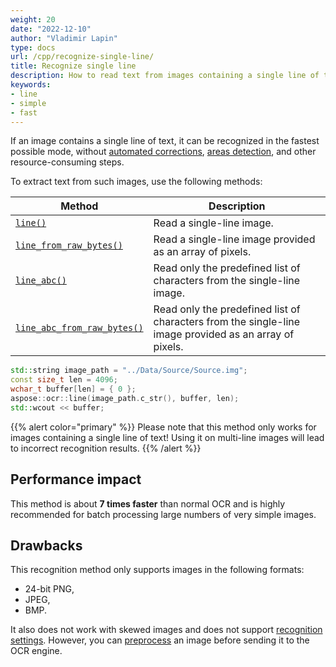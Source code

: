 ```yaml
---
weight: 20
date: "2022-12-10"
author: "Vladimir Lapin"
type: docs
url: /cpp/recognize-single-line/
title: Recognize single line
description: How to read text from images containing a single line of text.
keywords:
- line
- simple
- fast
---
```


If an image contains a single line of text, it can be recognized in the fastest possible mode, without [automated corrections](/ocr/cpp/image-preprocessing/), [areas detection](/ocr/cpp/areas-detection/), and other resource-consuming steps.

To extract text from such images, use the following methods:

Method | Description
------ | -----------
[`line()`](https://reference.aspose.com/ocr/cpp/groupAspose#ga00aec23aeebdb45943cfc6db33539540) | Read a single-line image.
[`line_from_raw_bytes()`](https://reference.aspose.com/ocr/cpp/groupAspose#ga0776785aa5217a161e154bf499b3b824) | Read a single-line image provided as an array of pixels.
[`line_abc()`](https://reference.aspose.com/ocr/cpp/groupAspose#gaf65e3c2c22843a71db64571b70ba1a12) | Read only the predefined list of characters from the single-line image.
[`line_abc_from_raw_bytes()`](https://reference.aspose.com/ocr/cpp/groupAspose#ga4b768b17e0ee76582153aeb11f4d2503) | Read only the predefined list of characters from the single-line image provided as an array of pixels.

```cpp
std::string image_path = "../Data/Source/Source.img";
const size_t len = 4096;
wchar_t buffer[len] = { 0 };
aspose::ocr::line(image_path.c_str(), buffer, len);
std::wcout << buffer;
```

{{% alert color="primary" %}}
Please note that this method only works for images containing a single line of text! Using it on multi-line images will lead to incorrect recognition results.
{{% /alert %}}

## Performance impact

This method is about **7 times faster** than normal OCR and is highly recommended for batch processing large numbers of very simple images.

## Drawbacks

This recognition method only supports images in the following formats:

- 24-bit PNG,
- JPEG,
- BMP.

It also does not work with skewed images and does not support [recognition settings](/ocr/cpp/settings/). However, you can [preprocess](/ocr/cpp/image-preprocessing/) an image before sending it to the OCR engine.
